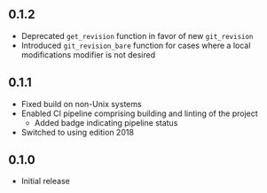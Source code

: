 0.1.2
-----
- Deprecated `get_revision` function in favor of new `git_revision`
- Introduced `git_revision_bare` function for cases where a local
  modifications modifier is not desired


0.1.1
-----
- Fixed build on non-Unix systems
- Enabled CI pipeline comprising building and linting of the project
  - Added badge indicating pipeline status
- Switched to using edition 2018


0.1.0
-----
- Initial release
